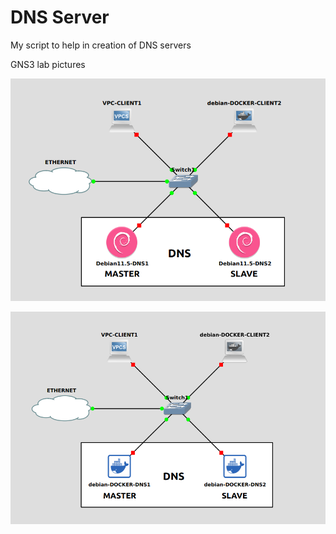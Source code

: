 # DNS Server

My script to help in creation of DNS servers

GNS3 lab pictures

![gns3-lab-native](/technology/bind/os/debian/native/script/gns3-lab.png)

![gns3-lab-docker](/technology/bind/os/debian/container/docker/gns3-lab.png)